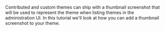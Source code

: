 Contributed and custom themes can ship with a thumbnail screenshot that will be used to represent the theme when listing themes in the administration UI. In this tutorial we'll look at how you can add a thumbnail screenshot to your theme.

